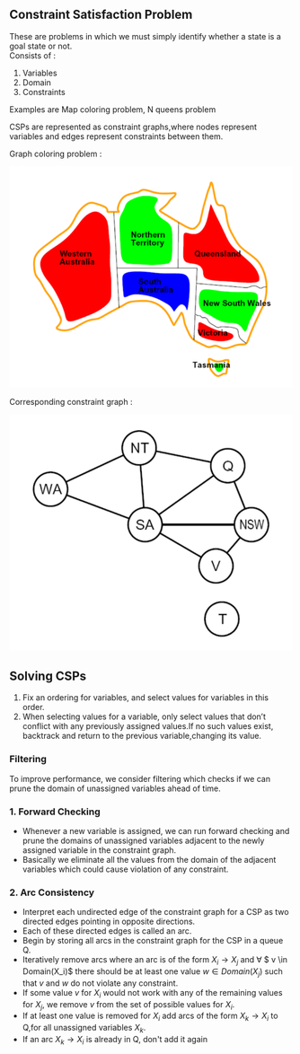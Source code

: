 ## Constraint Satisfaction Problem

These are problems in which we must simply identify whether a state is a goal state or not.  
Consists of : 
1. Variables
2. Domain
3. Constraints  

Examples are Map coloring problem, N queens problem

CSPs are represented as constraint graphs,where nodes represent variables and edges represent constraints between them.

Graph coloring problem :  

![CSP problem](assets/CSP.png)  

Corresponding constraint graph :  

![CSP graph](assets/CSP_Graph.png)

## Solving CSPs

1. Fix an ordering for variables, and select values for variables in this order. 
2. When selecting values for a variable, only select values that don’t conflict with any previously assigned values.If no such values exist, backtrack and return to the previous variable,changing its value.

### Filtering

To improve performance, we consider filtering which checks if we can prune the domain of unassigned variables ahead of time. 

### 1. Forward Checking 

- Whenever a new variable is assigned, we can run forward checking and prune the domains of unassigned variables adjacent to the newly assigned variable in the constraint graph.
- Basically we eliminate all the values from the domain of the adjacent variables which could cause violation of any constraint.

### 2. Arc Consistency

- Interpret each undirected edge of the constraint graph for a CSP as two directed edges pointing in opposite directions.
- Each of these directed edges is called an arc.
- Begin by storing all arcs in the constraint graph for the CSP in a queue Q.
- Iteratively remove arcs where an arc is of the form $X_i \rightarrow X_j$ and $\forall$ $ v \in Domain(X_i)$ there should be at least one value $w \in Domain(X_j)$ such that $v$ and $w$ do not violate any constraint. 
- If some value $v$ for $X_i$ would not work with any of the remaining values for $X_j$, we remove $v$ from the set of possible values for $X_i$.
- If at least one value is removed for $X_i$ add arcs of the form $X_k \rightarrow X_i$ to Q,for all unassigned variables $X_k$. 
- If an arc $X_k \rightarrow X_i$ is already in Q, don't add it again